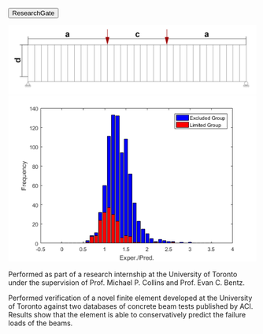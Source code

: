 [<button type="button" class="btn btn-secondary">ResearchGate</button>](https://www.researchgate.net/publication/328725416_Verification_of_a_Novel_2D_Finite_Element_for_Reinforced_and_Prestressed_Concrete)
<div class="mdImgContainer">
    <img src="/page/hypt/Augustus2Diagram.png">
    <img src="/page/hypt/histogramlimit.png">
</div>

Performed as part of a research internship at the University of Toronto under the supervision of Prof. Michael P. Collins and Prof. Evan C. Bentz.

Performed verification of a novel finite element developed at the University of Toronto against two databases of concrete beam tests published by ACI. Results show that the element is able to conservatively predict the failure loads of the beams.